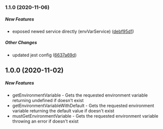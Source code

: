 ### 1.1.0 (2020-11-06)

##### New Features

*  exposed newed service directly (envVarService) ([debf95d1](https://github.com/dkhunt27/environment-variable-service/commit/debf95d1f01742b282dac2c39f49c810f2b05c1f))

##### Other Changes

*  updated jest config ([6637a69d](https://github.com/dkhunt27/environment-variable-service/commit/6637a69d8c017eee3eef682eaddaf98dc0808959))

## 1.0.0 (2020-11-02)

##### New Features

*  getEnvironmentVariable - Gets the requested environment variable returning undefined if doesn't exist
*  getEnvironmentVariableWithDefault - Gets the requested environment variable returning the default value if doesn't exist
*  mustGetEnvironmentVariable - Gets the requested environment variable throwing an error if doesn't exist



